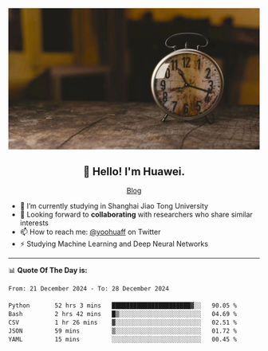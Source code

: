 <div align="center">
  <a href="https://github.com/JHW5981">
    <img src="./assets/background.jpg">
  </a>
</div>

<h2 align="center">👋 Hello! I'm Huawei.</h2>
<p align="center">
  <a href="https://blog.csdn.net/Edward__J?spm=1000.2115.3001.5343">Blog</a>
</p>


- 🔭 I’m currently studying in Shanghai Jiao Tong University
- 💬 Looking forward to **collaborating** with researchers who share similar interests
- 📫 How to reach me: [@yoohuaff](https://twitter.com/yoohuaff) on Twitter
- ⚡ Studying Machine Learning and Deep Neural Networks

-------
📊 **Quote Of The Day is:**
<!--START_SECTION:waka-->

```txt
From: 21 December 2024 - To: 28 December 2024

Python       52 hrs 3 mins   ██████████████████████▓░░   90.05 %
Bash         2 hrs 42 mins   █▒░░░░░░░░░░░░░░░░░░░░░░░   04.69 %
CSV          1 hr 26 mins    ▓░░░░░░░░░░░░░░░░░░░░░░░░   02.51 %
JSON         59 mins         ▒░░░░░░░░░░░░░░░░░░░░░░░░   01.72 %
YAML         15 mins         ░░░░░░░░░░░░░░░░░░░░░░░░░   00.45 %
```

<!--END_SECTION:waka-->
